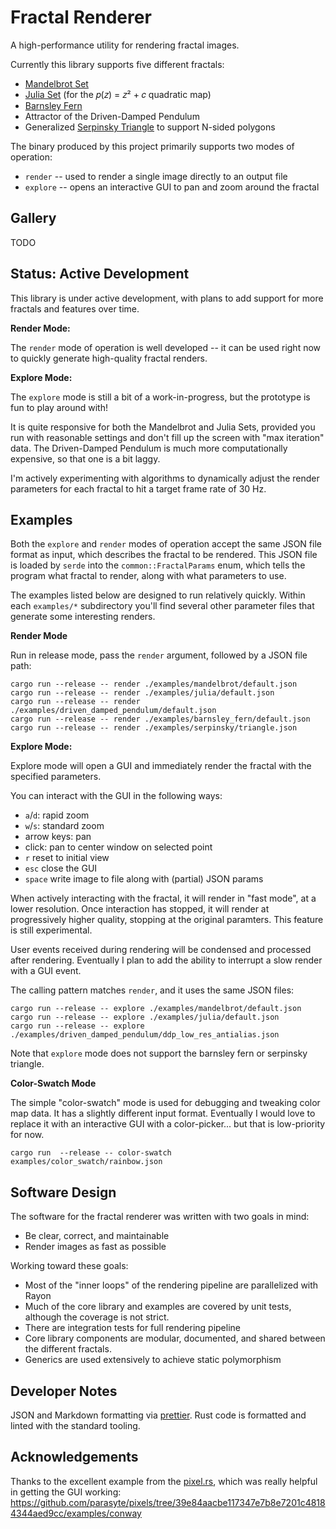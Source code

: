 # Fractal Renderer

A high-performance utility for rendering fractal images.

Currently this library supports five different fractals:

- [Mandelbrot Set](https://en.wikipedia.org/wiki/Mandelbrot_set)
- [Julia Set](https://en.wikipedia.org/wiki/Julia_set) (for the 𝑝(𝑧) = 𝑧² + 𝑐 quadratic map)
- [Barnsley Fern](https://en.wikipedia.org/wiki/Barnsley_fern)
- Attractor of the Driven-Damped Pendulum
- Generalized [Serpinsky Triangle](https://en.wikipedia.org/wiki/Sierpi%C5%84ski_triangle) to support N-sided polygons

The binary produced by this project primarily supports two modes of operation:

- `render` -- used to render a single image directly to an output file
- `explore` -- opens an interactive GUI to pan and zoom around the fractal

## Gallery

TODO

## Status: Active Development

This library is under active development, with plans to add support for more fractals and features over time.

**Render Mode:**

The `render` mode of operation is well developed -- it can be used right now to quickly generate high-quality fractal renders.

**Explore Mode:**

The `explore` mode is still a bit of a work-in-progress, but the prototype is fun to play around with!

It is quite responsive for both the Mandelbrot and Julia Sets, provided you run with reasonable settings and don't fill up the screen with "max iteration" data. The Driven-Damped Pendulum is much more computationally expensive, so that one is a bit laggy.

I'm actively experimenting with algorithms to dynamically adjust the render parameters for each fractal to hit a target frame rate of 30 Hz.

## Examples

Both the `explore` and `render` modes of operation accept the same JSON file format as input, which describes the fractal to be rendered. This JSON file is loaded by `serde` into the `common::FractalParams` enum, which tells the program what fractal to render, along with what parameters to use.

The examples listed below are designed to run relatively quickly. Within each `examples/*` subdirectory you'll find several other parameter files that generate some interesting renders.

**Render Mode**

Run in release mode, pass the `render` argument, followed by a JSON file path:

```
cargo run --release -- render ./examples/mandelbrot/default.json
cargo run --release -- render ./examples/julia/default.json
cargo run --release -- render ./examples/driven_damped_pendulum/default.json
cargo run --release -- render ./examples/barnsley_fern/default.json
cargo run --release -- render ./examples/serpinsky/triangle.json
```

**Explore Mode:**

Explore mode will open a GUI and immediately render the fractal with the specified parameters.

You can interact with the GUI in the following ways:

- `a`/`d`: rapid zoom
- `w`/`s`: standard zoom
- arrow keys: pan
- click: pan to center window on selected point
- `r` reset to initial view
- `esc` close the GUI
- `space` write image to file along with (partial) JSON params

When actively interacting with the fractal, it will render in "fast mode", at a lower resolution. Once interaction has stopped, it will render at progressively higher quality, stopping at the original paramters. This feature is still experimental.

User events received during rendering will be condensed and processed after rendering. Eventually I plan to add the ability to interrupt a slow render with a GUI event.

The calling pattern matches `render`, and it uses the same JSON files:

```
cargo run --release -- explore ./examples/mandelbrot/default.json
cargo run --release -- explore ./examples/julia/default.json
cargo run --release -- explore ./examples/driven_damped_pendulum/ddp_low_res_antialias.json
```

Note that `explore` mode does not support the barnsley fern or serpinsky triangle.

**Color-Swatch Mode**

The simple "color-swatch" mode is used for debugging and tweaking color map data. It has a slightly different input format. Eventually I would love to replace it with an interactive GUI with a color-picker... but that is low-priority for now.

```
cargo run  --release -- color-swatch examples/color_swatch/rainbow.json
```

## Software Design

The software for the fractal renderer was written with two goals in mind:

- Be clear, correct, and maintainable
- Render images as fast as possible

Working toward these goals:

- Most of the "inner loops" of the rendering pipeline are parallelized with Rayon
- Much of the core library and examples are covered by unit tests, although the coverage is not strict.
- There are integration tests for full rendering pipeline
- Core library components are modular, documented, and shared between the different fractals.
- Generics are used extensively to achieve static polymorphism

## Developer Notes

JSON and Markdown formatting via [prettier](https://prettier.io/). Rust code is formatted and linted with the standard tooling.

## Acknowledgements

Thanks to the excellent example from the [pixel.rs](https://docs.rs/pixels), which was really helpful in getting the GUI working:
https://github.com/parasyte/pixels/tree/39e84aacbe117347e7b8e7201c48184344aed9cc/examples/conway
